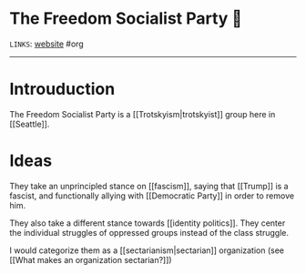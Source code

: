 # The Freedom Socialist Party 🚩
`LINKS`: [website](https://socialism.com/)
#org

---
# Introuduction
The Freedom Socialist Party is a [[Trotskyism|trotskyist]] group here in [[Seattle]]. 

# Ideas
They take an unprincipled stance on [[fascism]], saying that [[Trump]] is a fascist, and functionally allying with [[Democratic Party]] in order to remove him. 

They also take a different stance towards [[identity politics]]. They center the individual struggles of oppressed groups instead of the class struggle. 

I would categorize them as a [[sectarianism|sectarian]] organization (see [[What makes an organization sectarian?]])
